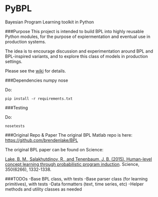 # PyBPL
Bayesian Program Learning toolkit in Python

###Purpose
This project is intended to build BPL into highly reusable Python modules, for the purpose of expiermentation and eventual use in production systems. 

The idea is to encourage discussion and experimentation around BPL and BPL-inspired variants, and to explore this class of models in production settings.

Please see the [wiki](https://github.com/MaxwellRebo/PyBPL/wiki) for details.

###Dependencies
numpy
nose

Do:

```
pip install -r requirements.txt
```

###Testing

Do:
```
nosetests
```

###Original Repo & Paper
The original BPL Matlab repo is here: https://github.com/brendenlake/BPL

The original BPL paper can be found on Science:

[Lake, B. M., Salakhutdinov, R., and Tenenbaum, J. B. (2015). Human-level concept learning through probabilistic program induction](http://www.sciencemag.org/content/350/6266/1332.abstract). Science, 350(6266), 1332-1338.

###TODOs
-Base BPL class, with tests
-Base parser class (for learning primitives), with tests
-Data formatters (text, time series, etc)
-Helper methods and utility classes as needed
